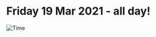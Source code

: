 # Friday 19 Mar 2021 - all day!
![Time](https://github.com/rich-ctm/today/workflows/Time/badge.svg)
